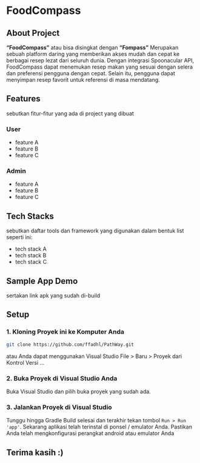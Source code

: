 # FoodCompass

## About Project
**“FoodCompass”** atau bisa disingkat dengan **“Fompass”** Merupakan sebuah platform daring yang memberikan akses mudah dan cepat ke berbagai resep lezat dari seluruh dunia. Dengan integrasi Spoonacular API, FoodCompass dapat menemukan resep makan yang sesuai dengan selera dan preferensi pengguna dengan cepat. Selain itu, pengguna dapat menyimpan resep favorit untuk referensi di masa mendatang.

## Features

sebutkan fitur-fitur yang ada di project yang dibuat

### User

- feature A
- feature B
- feature C

### Admin

- feature A
- feature B
- feature C

## Tech Stacks

sebutkan daftar tools dan framework yang digunakan dalam bentuk list seperti ini:

- tech stack A
- tech stack B
- tech stack C

## Sample App Demo

sertakan link apk yang sudah di-build

## Setup

### 1. Kloning Proyek ini ke Komputer Anda

```bash
git clone https://github.com/ffadhl/PathWay.git
```

atau Anda dapat menggunakan Visual Studio
File > Baru > Proyek dari Kontrol Versi ...

### 2. Buka Proyek di Visual Studio Anda

Buka Visual Studio dan pilih buka proyek yang sudah ada.

### 3. Jalankan Proyek di Visual Studio

Tunggu hingga Gradle Build selesai dan terakhir tekan tombol `Run > Run 'app'`. Sekarang aplikasi telah terinstal di ponsel / emulator Anda. Pastikan Anda telah mengkonfigurasi perangkat android atau emulator Anda

## Terima kasih :)
